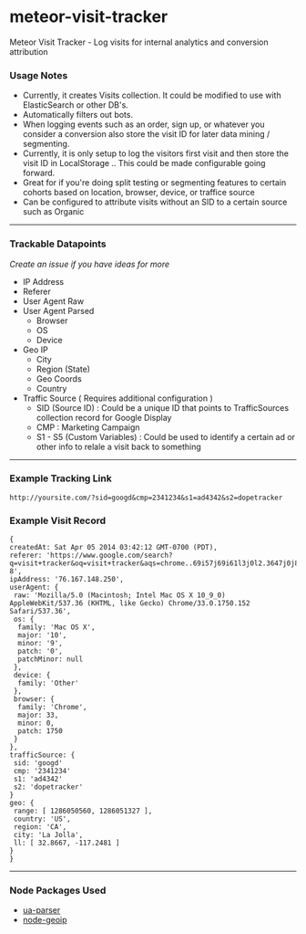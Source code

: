 meteor-visit-tracker
===================

Meteor Visit Tracker - Log visits for internal analytics and conversion attribution

### Usage Notes
* Currently, it creates Visits collection. It could be modified to use with ElasticSearch or other DB's.
* Automatically filters out bots.
* When logging events such as an order, sign up, or whatever you consider a conversion also store the visit ID for later data mining / segmenting.
* Currently, it is only setup to log the visitors first visit and then store the visit ID in LocalStorage .. This could be made configurable going forward.
* Great for if you're doing split testing or segmenting features to certain cohorts based on location, browser, device, or traffice source
* Can be configured to attribute visits without an SID to a certain source such as Organic
___

### Trackable Datapoints 
*Create an issue if you have ideas for more*
* IP Address
* Referer
* User Agent Raw
* User Agent Parsed
  * Browser
  * OS
  * Device
* Geo IP
  * City
  * Region (State)
  * Geo Coords
  * Country
* Traffic Source ( Requires additional configuration )
  * SID (Source ID) : Could be a unique ID that points to TrafficSources collection record for Google Display
  * CMP : Marketing Campaign
  * S1 - S5 (Custom Variables) : Could be used to identify a certain ad or other info to relale a visit back to something
  
___

### Example Tracking Link
`http://yoursite.com/?sid=googd&cmp=2341234&s1=ad4342&s2=dopetracker`


### Example Visit Record
```
{ 
createdAt: Sat Apr 05 2014 03:42:12 GMT-0700 (PDT),
referer: 'https://www.google.com/search?q=visit+tracker&oq=visit+tracker&aqs=chrome..69i57j69i61l3j0l2.3647j0j8&sourceid=chrome&espv=210&es_sm=119&ie=UTF-8',
ipAddress: '76.167.148.250',
userAgent: { 
 raw: 'Mozilla/5.0 (Macintosh; Intel Mac OS X 10_9_0) AppleWebKit/537.36 (KHTML, like Gecko) Chrome/33.0.1750.152 Safari/537.36',
 os: { 
  family: 'Mac OS X',
  major: '10',
  minor: '9',
  patch: '0',
  patchMinor: null 
 },
 device: { 
  family: 'Other' 
 },
 browser: {
  family: 'Chrome',
  major: 33,
  minor: 0,
  patch: 1750 
 }
},
trafficSource: {
 sid: 'googd'
 cmp: '2341234'
 s1: 'ad4342'
 s2: 'dopetracker'
}
geo: { 
 range: [ 1286050560, 1286051327 ],
 country: 'US',
 region: 'CA',
 city: 'La Jolla',
 ll: [ 32.8667, -117.2481 ] 
} 
}

```
___

### Node Packages Used
* [ua-parser](https://github.com/tobie/ua-parser)
* [node-geoip](https://github.com/bluesmoon/node-geoip)
